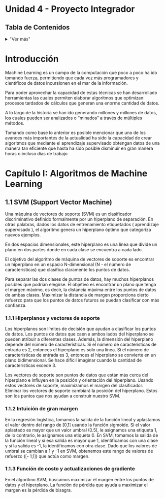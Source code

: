 # Unidad 4 - Proyecto Integrador

## Tabla de Contenidos
<details>
<summary>"Ver más"</summary>
 
- [Introducción](#Introducción)
- [Capítulo I: Algoritmos de Machine Learning](#Capítulo I: Algoritmos de Machine Learning)
  * [1.1 SVM (Support Vector Machine)](#1.1 SVM (Support Vector Machine))
    * [1.1.1 Hiperplanos y vectores de soporte](#1.1.1 Hiperplanos y vectores de soporte)
    * [1.1.2 Intuición de gran margen](#1.1.2 Intuición de gran margen)
    * [1.1.3 Función de costo y actualizaciones de gradiente](#1.1.3 Función de costo y actualizaciones de gradiente)
  * [1.2 Logistic Regression (regresión logística)](#1.2 Logistic Regression (regresión logística))
    * [1.2.1 Función Logit](#1.2.1 Función Logit)
    * [1.2.2 Estimación de coeficientes de regresión](#1.2.2 Estimación de coeficientes de regresión)
    * [1.2.3 Rendimiento del modelo de regresión logística](#1.2.3 Rendimiento del modelo de regresión logística)
  * [1.3 Multilayer perceptron (perceptrón multicapa)](#1.3 Multilayer perceptron (perceptrón multicapa))
    * [1.3.1 Función de activación](#1.3.1 Función de activación)
    * [1.3.2 Entrenando al modelo](#1.3.2 Entrenando al modelo)
      * [1.3.2.1 Pase hacia adelante](#1.3.2.1 Pase hacia adelante)
      * [1.3.2.2 Calcular la pérdida](#1.3.2.2 Calcular la pérdida)
      * [1.3.2.3 Pase hacia atrás](#1.3.2.3 Pase hacia atrás)
- [Capítulo II: Implementación](#Capítulo II: Implementación)
- [Capítulo III: Resultados](#Capítulo III: Resultados)
  * [3.1 Algoritmos](#3.1 Algoritmos)
    * [3.1.1 SVM (Support Vector Machine)](#3.1.1 SVM (Support Vector Machine))
    * [3.1.2 Logistic Regression (regresión logística)](#3.1.2 Logistic Regression (regresión logística))
    * [3.1.3 Multilayer perceptron (perceptrón multicapa))](#3.1.3 Multilayer perceptron (perceptrón multicapa))
  * [3.2 Tabla de resultados](#3.2 Tabla de resultados)
- [Conclusiones](#Conclusiones)
- [Referencias](#Referencias)
</details>

# Introducción
Machine Learning es un campo de la computación que poco a poco ha ido tomando fuerza, permitiendo que cada vez más programadores y científicos de datos incursionen en el mar de la información.

Para poder aprovechar la capacidad de éstas técnicas se han desarrollado herramientas las cuales permiten elaborar algoritmos que optimizan procesos tardados de cálculos que generan una enorme cantidad de datos.

A lo largo de la historia se han ido generando millones y millones de datos, los cuales pueden ser analizados o “minados” a través de múltiples métodos.

Tomando como base lo anterior es posible mencionar que uno de los avances más importantes de la actualidad ha sido la capacidad de crear algoritmos que mediante el aprendizaje supervisado obtengan datos de una manera tan eficiente que hasta ha sido posible disminuir en gran manera horas o incluso días de trabajo

# Capítulo I: Algoritmos de Machine Learning

## 1.1 SVM (Support Vector Machine)

Una máquina de vectores de soporte (SVM) es un clasificador discriminativo definido formalmente por un hiperplano de separación. En otras palabras, dados los datos de entrenamiento etiquetados ( aprendizaje supervisado ), el algoritmo genera un hiperplano óptimo que categoriza nuevos ejemplos.

En dos espacios dimensionales, este hiperplano es una línea que divide un plano en dos partes donde en cada clase se encuentra a cada lado.

El objetivo del algoritmo de máquina de vectores de soporte es encontrar un hiperplano en un espacio N-dimensional (N - el número de características) que clasifica claramente los puntos de datos.

Para separar las dos clases de puntos de datos, hay muchos hiperplanos posibles que podrían elegirse. El objetivo es encontrar un plano que tenga el margen máximo, es decir, la distancia máxima entre los puntos de datos de ambas clases. Maximizar la distancia de margen proporciona cierto refuerzo para que los puntos de datos futuros se puedan clasificar con más confianza.

### 1.1.1 Hiperplanos y vectores de soporte

Los hiperplanos son límites de decisión que ayudan a clasificar los puntos de datos. Los puntos de datos que caen a ambos lados del hiperplano se pueden atribuir a diferentes clases. Además, la dimensión del hiperplano depende del número de características. Si el número de características de entrada es 2, entonces el hiperplano es solo una línea. Si el número de características de entrada es 3, entonces el hiperplano se convierte en un plano bidimensional. Se hace difícil imaginar cuando la cantidad de características excede 3.

Los vectores de soporte son puntos de datos que están más cerca del hiperplano e influyen en la posición y orientación del hiperplano. Usando estos vectores de soporte, maximizamos el margen del clasificador. Eliminar los vectores de soporte cambiará la posición del hiperplano. Estos son los puntos que nos ayudan a construir nuestro SVM.

### 1.1.2 Intuición de gran margen

En la regresión logística, tomamos la salida de la función lineal y aplastamos el valor dentro del rango de [0,1] usando la función sigmoide. Si el valor aplastado es mayor que un valor umbral (0.5), le asignamos una etiqueta 1, de lo contrario, le asignamos una etiqueta 0. En SVM, tomamos la salida de la función lineal y si esa salida es mayor que 1, identificamos con una clase y si la salida es -1, la identificamos con otra clase. Dado que los valores de umbral se cambian a 1 y -1 en SVM, obtenemos este rango de valores de refuerzo ([- 1,1]) que actúa como margen.

### 1.1.3 Función de costo y actualizaciones de gradiente

En el algoritmo SVM, buscamos maximizar el margen entre los puntos de datos y el hiperplano. La función de pérdida que ayuda a maximizar el margen es la pérdida de bisagra.












